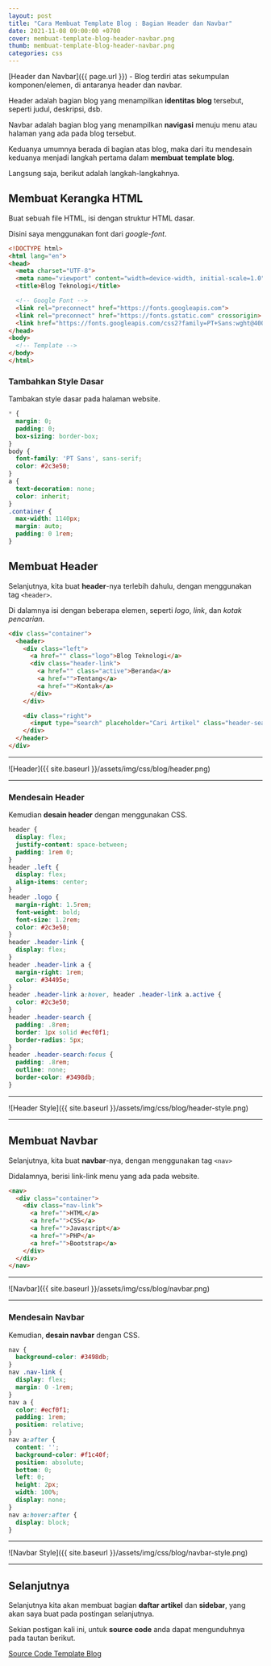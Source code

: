 ```yaml
---
layout: post
title: "Cara Membuat Template Blog : Bagian Header dan Navbar"
date: 2021-11-08 09:00:00 +0700
cover: membuat-template-blog-header-navbar.png
thumb: membuat-template-blog-header-navbar.png
categories: css
---
```


[Header dan Navbar]({{ page.url }}) - Blog terdiri atas sekumpulan komponen/elemen, di antaranya header dan navbar.

Header adalah bagian blog yang menampilkan __identitas blog__ tersebut, seperti judul, deskripsi, dsb.

Navbar adalah bagian blog yang menampilkan __navigasi__ menuju menu atau halaman yang ada pada blog tersebut.

Keduanya umumnya berada di bagian atas blog, maka dari itu mendesain keduanya menjadi langkah pertama dalam __membuat template blog__.

Langsung saja, berikut adalah langkah-langkahnya.

## Membuat Kerangka HTML

Buat sebuah file HTML, isi dengan struktur HTML dasar.

Disini saya menggunakan font dari _google-font_.

```html
<!DOCTYPE html>
<html lang="en">
<head>
  <meta charset="UTF-8">
  <meta name="viewport" content="width=device-width, initial-scale=1.0">
  <title>Blog Teknologi</title>

  <!-- Google Font -->
  <link rel="preconnect" href="https://fonts.googleapis.com">
  <link rel="preconnect" href="https://fonts.gstatic.com" crossorigin>
  <link href="https://fonts.googleapis.com/css2?family=PT+Sans:wght@400;700&display=swap" rel="stylesheet">
</head>
<body> 
  <!-- Template -->
</body>
</html>
```

### Tambahkan Style Dasar

Tambakan style dasar pada halaman website.

```css
* {
  margin: 0;
  padding: 0;
  box-sizing: border-box;
}
body {
  font-family: 'PT Sans', sans-serif;
  color: #2c3e50;
}
a {
  text-decoration: none;
  color: inherit;
}
.container {
  max-width: 1140px;
  margin: auto;
  padding: 0 1rem;
}
```

## Membuat Header

Selanjutnya, kita buat __header__-nya terlebih dahulu, dengan menggunakan tag `<header>`.

Di dalamnya isi dengan beberapa elemen, seperti _logo_, _link_, dan _kotak pencarian_.

```html
<div class="container">
  <header>
    <div class="left">
      <a href="" class="logo">Blog Teknologi</a>
      <div class="header-link">
        <a href="" class="active">Beranda</a>
        <a href="">Tentang</a>
        <a href="">Kontak</a>
      </div>
    </div>

    <div class="right">
      <input type="search" placeholder="Cari Artikel" class="header-search">
    </div>
  </header>
</div>
```

***

![Header]({{ site.baseurl }}/assets/img/css/blog/header.png)

***

### Mendesain Header

Kemudian __desain header__ dengan menggunakan CSS.

```css
header {
  display: flex;
  justify-content: space-between;
  padding: 1rem 0;
}
header .left {
  display: flex;
  align-items: center;
}
header .logo {
  margin-right: 1.5rem;
  font-weight: bold;
  font-size: 1.2rem;
  color: #2c3e50;
}
header .header-link {
  display: flex;
}
header .header-link a {
  margin-right: 1rem;
  color: #34495e;
}
header .header-link a:hover, header .header-link a.active {
  color: #2c3e50;  
}
header .header-search {
  padding: .8rem;
  border: 1px solid #ecf0f1;
  border-radius: 5px;
}
header .header-search:focus {
  padding: .8rem;
  outline: none;
  border-color: #3498db;
}
```

***

![Header Style]({{ site.baseurl }}/assets/img/css/blog/header-style.png)

***

## Membuat Navbar

Selanjutnya, kita buat __navbar__-nya, dengan menggunakan tag `<nav>`

Didalamnya, berisi link-link menu yang ada pada website.

```html
<nav>
  <div class="container">
    <div class="nav-link">
      <a href="">HTML</a>
      <a href="">CSS</a>
      <a href="">Javascript</a>
      <a href="">PHP</a>
      <a href="">Bootstrap</a>
    </div>
  </div>
</nav>
```

***

![Navbar]({{ site.baseurl }}/assets/img/css/blog/navbar.png)

***

### Mendesain Navbar

Kemudian, __desain navbar__ dengan CSS.

```css
nav {
  background-color: #3498db;
}
nav .nav-link {
  display: flex;
  margin: 0 -1rem;
}
nav a {
  color: #ecf0f1;
  padding: 1rem;
  position: relative;
}
nav a:after {
  content: '';
  background-color: #f1c40f;
  position: absolute;
  bottom: 0;
  left: 0;
  height: 2px;
  width: 100%;
  display: none;
}
nav a:hover:after {
  display: block;
}
```

***

![Navbar Style]({{ site.baseurl }}/assets/img/css/blog/navbar-style.png)

***

## Selanjutnya

Selanjutnya kita akan membuat bagian **daftar artikel** dan **sidebar**, yang akan saya buat pada postingan selanjutnya.

Sekian postigan kali ini, untuk __source code__ anda dapat mengunduhnya pada tautan berikut. 

<a href="https://github.com/narakode/template-blog" target="_blank">Source Code Template Blog</a>